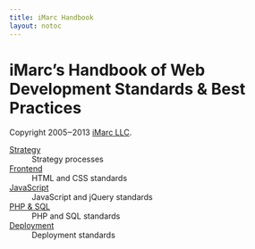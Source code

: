 ```yaml
---
title: iMarc Handbook
layout: notoc
---
```


<h1 class="title">iMarc’s Handbook of Web Development Standards &amp; Best Practices</h1>
<p class="copyright">
	Copyright 2005‒2013 <a href="http://imarc.net/">iMarc LLC</a>.
</p>


<dl>
    <dt><a href="strategy">Strategy</a></dt>
	    <dd>Strategy processes</dd>
	<dt><a href="frontend">Frontend</a></dt>
		<dd>HTML and CSS standards</dd>
	<dt><a href="javascript">JavaScript</a></dt>
		<dd>JavaScript and jQuery standards</dd>
	<dt><a href="backend">PHP &amp; SQL</a></dt>
		<dd>PHP and SQL standards</dd>
	<dt><a href="deployment">Deployment</a></dt>
		<dd>Deployment standards</dd>
</dl>

